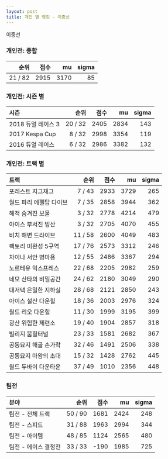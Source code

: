 ```yaml
---
layout: post
title: 개인 별 랭킹 - 이중선
---
```


이중선

### 개인전: 종합

| 순위 | 점수 | mu | sigma |
|---:|---:|---:|---:|
| 21 / 82 | 2915 | 3170 | 85 |

### 개인전: 시즌 별

| 시즌 | 순위 | 점수 | mu | sigma |
|:---|---:|---:|---:|---:|
| 2018 듀얼 레이스 3 | 20 / 32 | 2405 | 2834 | 143 |
| 2017 Kespa Cup | 8 / 32 | 2998 | 3354 | 119 |
| 2016 듀얼 레이스 | 6 / 32 | 2986 | 3382 | 132 |

### 개인전: 트랙 별

| 트랙 | 순위 | 점수 | mu | sigma |
|:---|---:|---:|---:|---:|
| 포레스트 지그재그 | 7 / 43 | 2933 | 3729 | 265 |
| 월드 파리 에펠탑 다이브 | 7 / 35 | 2858 | 3944 | 362 |
| 해적 숨겨진 보물 | 3 / 32 | 2778 | 4214 | 479 |
| 아이스 부서진 빙산 | 3 / 32 | 2705 | 4070 | 455 |
| 비치 해변 드라이브 | 11 / 58 | 2600 | 4049 | 483 |
| 팩토리 미완성 5구역 | 17 / 76 | 2573 | 3312 | 246 |
| 차이나 서안 병마용 | 12 / 55 | 2486 | 3367 | 294 |
| 노르테유 익스프레스 | 22 / 68 | 2205 | 2982 | 259 |
| 네모 산타의 비밀공간 | 24 / 62 | 2180 | 3049 | 290 |
| 대저택 은밀한 지하실 | 28 / 68 | 2121 | 2850 | 243 |
| 아이스 설산 다운힐 | 18 / 36 | 2003 | 2976 | 324 |
| 월드 리오 다운힐 | 11 / 30 | 1999 | 3195 | 399 |
| 광산 위험한 제련소 | 19 / 40 | 1904 | 2857 | 318 |
| 빌리지 붐힐터널 | 23 / 33 | 1581 | 2682 | 367 |
| 공동묘지 해골 손가락 | 32 / 46 | 1491 | 2506 | 338 |
| 공동묘지 마왕의 초대 | 15 / 32 | 1428 | 2762 | 445 |
| 월드 두바이 다운타운 | 37 / 49 | 1010 | 2356 | 448 |

### 팀전

| 분야 | 순위 | 점수 | mu | sigma |
|:---|---:|---:|---:|---:|
| 팀전 - 전체 트랙 | 50 / 90 | 1681 | 2424 | 248 |
| 팀전 - 스피드 | 31 / 88 | 1963 | 2994 | 344 |
| 팀전 - 아이템 | 48 / 85 | 1124 | 2565 | 480 |
| 팀전 - 에이스 결정전 | 33 / 33 | -190 | 1985 | 725 |
